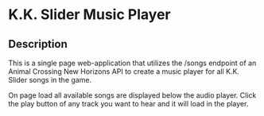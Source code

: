 # K.K. Slider Music Player

## Description

This is a single page web-application that utilizes the /songs endpoint of an Animal Crossing New Horizons API to create a music player for all K.K. Slider songs in the game. 

On page load all available songs are displayed below the audio player. Click the play button of any track you want to hear and it will load in the player.


